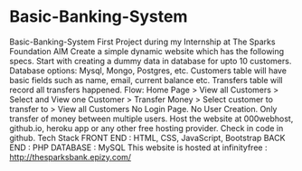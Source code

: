 # Basic-Banking-System
Basic-Banking-System First Project during my Internship at The Sparks Foundation  AIM Create a simple dynamic website which has the following specs.  Start with creating a dummy data in database for upto 10 customers. Database options: Mysql, Mongo, Postgres, etc. Customers table will have basic fields such as name, email, current balance etc. Transfers table will record all transfers happened.  Flow: Home Page > View all Customers > Select and View one Customer > Transfer Money > Select customer to transfer to > View all Customers  No Login Page. No User Creation. Only transfer of money between multiple users.  Host the website at 000webhost, github.io, heroku app or any other free hosting provider. Check in code in github.  Tech Stack FRONT END : HTML, CSS, JavaScript, Bootstrap BACK END : PHP DATABASE : MySQL  This website is hosted at infinityfree : http://thesparksbank.epizy.com/
